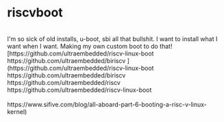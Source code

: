 # riscvboot
<br>
I'm so sick of old installs, u-boot, sbi all that bullshit. I want to install what I want when I want. Making my own custom boot to do that!
<br>
[https://github.com/ultraembedded/riscv-linux-boot
<br>
https://github.com/ultraembedded/biriscv
](https://github.com/ultraembedded/riscv-linux-boot
<br>
https://github.com/ultraembedded/biriscv
<br>
https://github.com/ultraembedded/riscv<br>
https://github.com/ultraembedded/riscv-linux-boot<br>
<br>
https://www.sifive.com/blog/all-aboard-part-6-booting-a-risc-v-linux-kernel)
